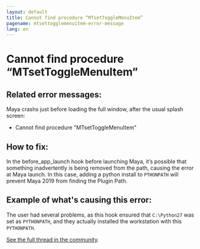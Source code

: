 ```yaml
---
layout: default
title: Cannot find procedure “MTsetToggleMenuItem”
pagename: mtsettogglemenuitem-error-message
lang: en
---
```


# Cannot find procedure “MTsetToggleMenuItem”

## Related error messages:

Maya crashs just before loading the full window, after the usual splash screen:
- Cannot find procedure "MTsetToggleMenuItem"

## How to fix:

In the before_app_launch hook before launching Maya, it’s possible that something inadvertently is being removed from the path, causing the error at Maya launch. In this case, adding a python install to `PTHONPATH` will prevent Maya 2019 from finding the Plugin Path.

## Example of what's causing this error: 
The user had several problems, as this hook ensured that `C:\Python27` was set as `PYTHONPATH`, and they actually installed the workstation with this `PYTHONPATH`.

[See the full thread in the community](https://community.shotgridsoftware.com/t/tk-maya-cannot-find-procedure-mtsettogglemenuitem/4629).

